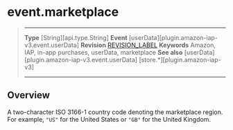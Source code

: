# event.marketplace

> --------------------- ------------------------------------------------------------------------------------------
> __Type__              [String][api.type.String]
> __Event__             [userData][plugin.amazon-iap-v3.event.userData]
> __Revision__          [REVISION_LABEL](REVISION_URL)
> __Keywords__          Amazon, IAP, in-app purchases, userData, marketplace
> __See also__			[userData][plugin.amazon-iap-v3.event.userData]
>						[store.*][plugin.amazon-iap-v3]
> --------------------- ------------------------------------------------------------------------------------------

## Overview

A <nobr>two-character</nobr> <nobr>ISO 3166-1</nobr> country code denoting the marketplace region. For example, `"US"` for the United&nbsp;States or `"GB"` for the United&nbsp;Kingdom.
